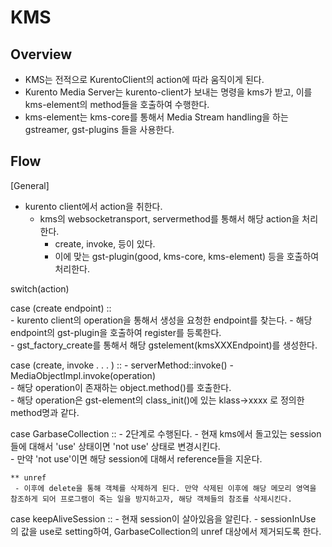 # KMS

## Overview
- KMS는 전적으로 KurentoClient의 action에 따라 움직이게 된다.
- Kurento Media Server는 kurento-client가 보내는 명령을 kms가 받고, 이를 kms-element의 method들을 호출하여 수행한다.  
- kms-element는 kms-core를 통해서 Media Stream handling을 하는 gstreamer, gst-plugins 들을 사용한다.

## Flow  

[General]
- kurento client에서 action을 취한다.
  - kms의 websocketransport, servermethod를 통해서 해당 action을 처리한다.
    - create, invoke, 등이 있다.
    - 이에 맞는 gst-plugin(good, kms-core, kms-element) 등을 호출하여 처리한다.  

switch(action)

  case (create endpoint) ::  
    - kurento client의 operation을 통해서 생성을 요청한 endpoint를 찾는다.
    - 해당 endpoint의 gst-plugin을 호출하여 register를 등록한다.  
    - gst_factory_create를 통해서 해당 gstelement(kmsXXXEndpoint)를 생성한다.

  case (create, invoke . . . ) ::
    - serverMethod::invoke()
    - MediaObjectImpl.invoke(operation)  
    - 해당 operation이 존재하는 object.method()를 호출한다.  
    - 해당 operation은 gst-element의 class_init()에 있는 klass->xxxx 로 정의한 method명과 같다.  

  case GarbaseCollection ::
    - 2단계로 수행된다.
    - 현재 kms에서 돌고있는 session들에 대해서 'use' 상태이면 'not use' 상태로 변경시킨다.  
    - 만약 'not use'이면 해당 session에 대해서 reference들을 지운다.  

    ** unref
     - 이후에 delete을 통해 객체를 삭제하게 된다. 만약 삭제된 이후에 해당 메모리 영역을 참조하게 되어 프로그램이 죽는 일을 방지하고자, 해당 객체들의 참조를 삭제시킨다.

  case keepAliveSession ::
    - 현재 session이 살아있음을 알린다.
    - sessionInUse 의 값을 use로 setting하여, GarbaseCollection의 unref 대상에서 제거되도록 한다.  
